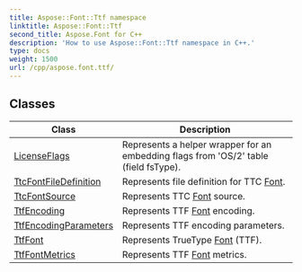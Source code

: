 ```yaml
---
title: Aspose::Font::Ttf namespace
linktitle: Aspose::Font::Ttf
second_title: Aspose.Font for C++
description: 'How to use Aspose::Font::Ttf namespace in C++.'
type: docs
weight: 1500
url: /cpp/aspose.font.ttf/
---
```




## Classes

| Class | Description |
| --- | --- |
| [LicenseFlags](./licenseflags/) | Represents a helper wrapper for an embedding flags from 'OS/2' table (field fsType). |
| [TtcFontFileDefinition](./ttcfontfiledefinition/) | Represents file definition for TTC [Font](../aspose.font/font/). |
| [TtcFontSource](./ttcfontsource/) | Represents TTC [Font](../aspose.font/font/) source. |
| [TtfEncoding](./ttfencoding/) | Represents TTF [Font](../aspose.font/font/) encoding. |
| [TtfEncodingParameters](./ttfencodingparameters/) | Represents TTF encoding parameters. |
| [TtfFont](./ttffont/) | Represents TrueType [Font](../aspose.font/font/) (TTF). |
| [TtfFontMetrics](./ttffontmetrics/) | Represents TTF [Font](../aspose.font/font/) metrics. |
